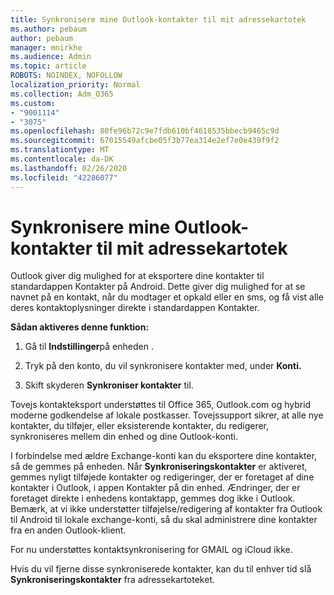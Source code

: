 ```yaml
---
title: Synkronisere mine Outlook-kontakter til mit adressekartotek
ms.author: pebaum
author: pebaum
manager: mnirkhe
ms.audience: Admin
ms.topic: article
ROBOTS: NOINDEX, NOFOLLOW
localization_priority: Normal
ms.collection: Adm_O365
ms.custom:
- "9001114"
- "3075"
ms.openlocfilehash: 80fe96b72c9e7fdb610bf4618535bbecb9465c9d
ms.sourcegitcommit: 67015549afcbe05f3b77ea314e2ef7e0e439f9f2
ms.translationtype: MT
ms.contentlocale: da-DK
ms.lasthandoff: 02/26/2020
ms.locfileid: "42286077"
---
```

# <a name="sync-my-outlook-contacts-to-my-address-book"></a>Synkronisere mine Outlook-kontakter til mit adressekartotek

Outlook giver dig mulighed for at eksportere dine kontakter til standardappen Kontakter på Android. Dette giver dig mulighed for at se navnet på en kontakt, når du modtager et opkald eller en sms, og få vist alle deres kontaktoplysninger direkte i standardappen Kontakter.
 
**Sådan aktiveres denne funktion:**
 
1. Gå til **Indstillinger**på enheden .

2. Tryk på den konto, du vil synkronisere kontakter med, under **Konti.**

3. Skift skyderen **Synkroniser kontakter** til.
 
Tovejs kontakteksport understøttes til Office 365, Outlook.com og hybrid moderne godkendelse af lokale postkasser. Tovejssupport sikrer, at alle nye kontakter, du tilføjer, eller eksisterende kontakter, du redigerer, synkroniseres mellem din enhed og dine Outlook-konti.
 
I forbindelse med ældre Exchange-konti kan du eksportere dine kontakter, så de gemmes på enheden. Når **Synkroniseringskontakter** er aktiveret, gemmes nyligt tilføjede kontakter og redigeringer, der er foretaget af dine kontakter i Outlook, i appen Kontakter på din enhed. Ændringer, der er foretaget direkte i enhedens kontaktapp, gemmes dog ikke i Outlook. Bemærk, at vi ikke understøtter tilføjelse/redigering af kontakter fra Outlook til Android til lokale exchange-konti, så du skal administrere dine kontakter fra en anden Outlook-klient.
 
For nu understøttes kontaktsynkronisering for GMAIL og iCloud ikke.
 
Hvis du vil fjerne disse synkroniserede kontakter, kan du til enhver tid slå **Synkroniseringskontakter** fra adressekartoteket.
